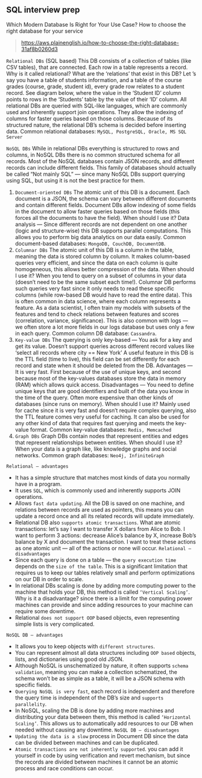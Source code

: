 ## SQL interview prep
Which Modern Database Is Right for Your Use Case? How to choose the right database for your service

> https://aws.plainenglish.io/how-to-choose-the-right-database-31af8b0260d3

`Relational DBs` (SQL based)
This DB consists of a collection of tables (like CSV tables), that are connected. Each row in a table represents a record.
Why is it called relational? What are the ‘relations’ that exist in this DB?
Let ’s say you have a table of students information, and a table of the course grades (course, grade, student id), every grade row relates to a student record.
See diagram below, where the value in the ‘Student ID’ column points to rows in the ‘Students’ table by the value of their ‘ID’ column.
All relational DBs are queried with SQL-like languages, which are commonly used and inherently support join operations.
They allow the indexing of columns for faster queries based on those columns.
Because of its structured nature, the relational DB’s schema is decided before inserting data.
Common relational databases: `MySQL, PostgreSQL, Oracle, MS SQL Server`

`NoSQL DBs`
While in relational DBs everything is structured to rows and columns, in NoSQL DBs there is no common structured schema for all records. Most of the NoSQL databases contain JSON records, and different records can include different fields.
This family of databases should actually be called “Not mainly SQL” — since many NoSQL DBs support querying using SQL, but using it is not the best practice for them.

1. `Document-oriented DBs`
The atomic unit of this DB is a document.
Each document is a JSON, the schema can vary between different documents and contain different fields.
Document DBs allow indexing of some fields in the document to allow faster queries based on those fields (this forces all the documents to have the field).
When should I use it?
Data analysis — Since different records are not dependent on one another (logic and structure-wise) this DB supports parallel computations.
This allows you to perform big data analytics on our data easily.
Common document-based databases: `MongoDB, CouchDB, DocumentDB`.
2. `Columnar DBs`
The atomic unit of this DB is a column in the table, meaning the data is stored column by column. It makes column-based queries very efficient, and since the data on each column is quite homogeneous, this allows better compression of the data.
When should I use it?
When you tend to query on a subset of columns in your data (doesn’t need to be the same subset each time!).
Columnar DB performs such queries very fast since it only needs to read these specific columns (while row-based DB would have to read the entire data).
This is often common in data science, where each column represents a feature. As a data scientist, I often train my models with subsets of the features and tend to check relations between features and scores (correlation, variance, significance).
This is also common with logs — we often store a lot more fields in our logs database but uses only a few in each query.
Common column DB database: `Cassandra`.
3. `Key-value DBs`
The querying is only key-based — You ask for a key and get its value.
Doesn’t support queries across different record values like ‘select all records where city == New York’
A useful feature in this DB is the TTL field (time to live), this field can be set differently for each record and state when it should be deleted from the DB.
Advantages — It is very fast.
First because of the use of unique keys, and second because most of the key-values databases store the data in memory (RAM) which allows quick access.
Disadvantages — You need to define unique keys that are good identifiers and built of the data you know in the time of the query.
Often more expensive than other kinds of databases (since runs on memory).
When should I use it?
Mainly used for cache since it is very fast and doesn’t require complex querying, also the TTL feature comes very useful for caching.
It can also be used for any other kind of data that requires fast querying and meets the key-value format.
Common key-value databases: `Redis, Memcached`
4. `Graph DBs`
Graph DBs contain nodes that represent entities and edges that represent relationships between entities.
When should I use it?
When your data is a graph like, like knowledge graphs and social networks.
Common graph databases: `Neo4j, InfiniteGraph`

`Relational — advantages`
- It has a simple structure that matches most kinds of data you normally have in a program.
- It uses `SQL`, which is commonly used and inherently supports JOIN operations.
- Allows `fast data updating`. All the DB is saved on one machine, and relations between records are used as pointers, this means you can update a record once and all its related records will update immediately.
- Relational DB also `supports atomic transactions`.
What are atomic transactions: let’s say I want to transfer X dollars from Alice to Bob. I want to perform 3 actions: decrease Alice’s balance by X, increase Bob’s balance by X and document the transaction. I want to treat these actions as one atomic unit — all of the actions or none will occur.
`Relational — disadvantages`
- Since each query is done on a table — the `query execution time` depends on the `size of the table`. This is a significant limitation that requires us to keep our tables relatively small and perform optimizations on our DB in order to scale.
- In relational DBs scaling is done by adding more computing power to the machine that holds your DB, this method is called `‘Vertical Scaling’`.
Why is it a disadvantage? since there is a limit for the computing power machines can provide and since adding resources to your machine can require some downtime.
- Relational `does not support OOP` based objects, even representing simple lists is very complicated.

`NoSQL DB — advantages`
- It allows you to keep objects with `different structures`.
- You can represent almost all data structures including `OOP based` objects, lists, and dictionaries using good old JSON.
- Although NoSQL is unschematized by nature, it often supports `schema validation`, meaning you can make a collection schematized, the schema won’t be as simple as a table, it will be a JSON schema with specific fields.
- `Querying NoSQL is very fast`, each record is independent and therefore the query time is independent of the DB’s size and `supports parallelity`.
- In NoSQL, scaling the DB is done by adding more machines and distributing your data between them, this method is called `‘Horizontal Scaling’`. This allows us to automatically add resources to our DB when needed without causing any downtime.
`NoSQL DB — disadvantages`
- `Updating the data is a slow` process in Document DB since the data can be divided between machines and can be duplicated.
- `Atomic transactions are not inherently supported`. you can add it yourself in code by using verification and revert mechanism, but since the records are divided between machines it cannot be an atomic process and race conditions can occur.